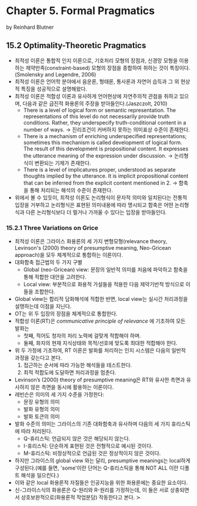 # Chapter 5. Formal Pragmatics
by Reinhard Blutner

## 15.2 Optimality-Theoretic Pragmatics
* 최적성 이론은 통합적 인지 이론으로, 기호처리 모형의 장점과, 신경망 모형을 이용하는 제약만족(constraint-based) 모형의 장점을 종합하여 취하는 것이 특징이다.(Smolensky and Legendre, 2006)
* 최적성 이론은 언어학 분야에서 음운론, 형태론, 통사론과 자연어 습득과 그 외 현상적 특징을 성공적으로 설명해왔다.
* 최적성 이론은 적합성 이론과 유사하게 언어현상에 자연주의적 관점을 취하고 있으며, 다음과 같은 급진적 화용론의 주장을 받아들인다.(Jaszczolt, 2010)
  * There is a level of logical form or semantic representation. The representations of this level do not necessarily provide truth conditions. Rather, they underspecify truth-conditional content in a number of ways. -> 진리조건이 커버하지 못하는 의미표상 수준이 존재한다.
  * There is a mechanism of enriching underspecified representations; sometimes this mechanism is called development of logical form. The result of this development is propositional content. It expresses the utterance meaning of the expression under discussion. -> 논리형식이 변환되는 기제가 존재한다.
  * There is a level of implicatures proper, understood as separate thoughts implied by the utterance. It is implicit propositional content that can be inferred from the explicit content mentioned in 2. -> 함축을 통해 처리되는 해석의 수준이 존재한다.
* 위에서 볼 수 있듯이, 최적성 이론도 논리형식이 문자적 의미와 일치된다는 전통적 입장을 거부하고 논리형식은 표현된 의미내용에 따라 명시되고 함축은 어떤 논리형식과 다른 논리형식보다 더 멀거나 가까울 수 있다는 입장을 받아들인다.

### 15.2.1 Three Variations on Grice
* 최적성 이론은 그라이스 화용론의 세 가지 변형모형(relevance theory, Levinson's (2000) theory of presumptive meaning, Neo-Gricean approach)을 모두 체계적으로 통합하는 이론이다.
* 대화함축 접근법의 두 가지 구별
  * Global (neo-Gricean) view: 문장의 일반적 의미를 처음에 파악하고 함축을 통해 적합한 대안을 고려한다.
  * Local view: 부분적으로 화용적 가설들을 적용한 다음 제약기반적 방식으로 이들을 조합한다.
* Global view는 합리적 담화해석에 적합한 반면, local view는 실시간 처리과정을 설명하는데 이점을 지닌다.
* OT는 위 두 입장의 장점을 체계적으로 통합한다.
* 적합성 이론(RT)은 *communicative principle of relevance* 에 기초하여 모든 발화는
  * 첫째, 적어도 청자의 처리 노력에 걸맞게 적합해야 하며.
  * 둘째, 화자의 현재 지식상태와 목적/선호에 맞도록 최대한 적합해야 한다.
* 위 두 가정에 기초하여, RT 이론은 발화를 처리하는 인지 시스템은 다음의 일반적 과정을 갖는다고 본다.
  1. 접근하는 순서에 따라 가능한 해석들을 테스트한다.
  2. 최적 적합도에 도달하면 처리과정을 멈춘다.
* Levinson’s (2000) theory of presumptive meaning은 RT와 유사한 측면과 유사하지 않은 측면을 동시에 활용하는 이론이다.
* 레빈슨은 의미의 세 가지 수준을 가정한다:
  * 문장 유형의 의미
  * 발화 유형의 의미
  * 발화 토큰의 의미
* 발화 수준의 의미는 그라이스의 기존 대화함축과 유사하며 다음의 세 가지 휴리스틱에 따라 처리된다.
  * Q-휴리스틱: 언급되지 않은 것은 해당되지 않는다.
  * I-휴리스틱: 단순하게 표현된 것은 전형적으로 예시된 것이다.
  * M-휴리스틱: 비정상적으로 언급된 것은 정상적이지 않은 것이다.
* 하지만 그라이스의 global view 와는 달리, presumptive meanings는 local하게 구성된다.(예를 들면, 'some'이란 단어는 Q-휴리스틱을 통해 NOT ALL 이란 디폴트 해석을 일으킨다.)
* 이와 같은 local 화용론적 자질들은 인공지능을 위한 화용론에는 중요한 요소이다.
* 신-그라이스식의 화용론은 Q-원리와 R-원리를 가정하는데, 이 둘은 서로 상충되면서 상호보완적으로(화용론적 작업분담) 작동한다고 본다.
&#8827;

